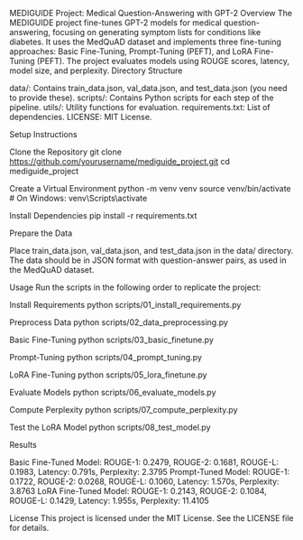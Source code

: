MEDIGUIDE Project: Medical Question-Answering with GPT-2
Overview
The MEDIGUIDE project fine-tunes GPT-2 models for medical question-answering, focusing on generating symptom lists for conditions like diabetes. It uses the MedQuAD dataset and implements three fine-tuning approaches: Basic Fine-Tuning, Prompt-Tuning (PEFT), and LoRA Fine-Tuning (PEFT). The project evaluates models using ROUGE scores, latency, model size, and perplexity.
Directory Structure

data/: Contains train_data.json, val_data.json, and test_data.json (you need to provide these).
scripts/: Contains Python scripts for each step of the pipeline.
utils/: Utility functions for evaluation.
requirements.txt: List of dependencies.
LICENSE: MIT License.

Setup Instructions

Clone the Repository
git clone https://github.com/yourusername/mediguide_project.git
cd mediguide_project


Create a Virtual Environment
python -m venv venv
source venv/bin/activate  # On Windows: venv\Scripts\activate


Install Dependencies
pip install -r requirements.txt


Prepare the Data

Place train_data.json, val_data.json, and test_data.json in the data/ directory.
The data should be in JSON format with question-answer pairs, as used in the MedQuAD dataset.



Usage
Run the scripts in the following order to replicate the project:

Install Requirements
python scripts/01_install_requirements.py


Preprocess Data
python scripts/02_data_preprocessing.py


Basic Fine-Tuning
python scripts/03_basic_finetune.py


Prompt-Tuning
python scripts/04_prompt_tuning.py


LoRA Fine-Tuning
python scripts/05_lora_finetune.py


Evaluate Models
python scripts/06_evaluate_models.py


Compute Perplexity
python scripts/07_compute_perplexity.py


Test the LoRA Model
python scripts/08_test_model.py



Results

Basic Fine-Tuned Model: ROUGE-1: 0.2479, ROUGE-2: 0.1681, ROUGE-L: 0.1983, Latency: 0.791s, Perplexity: 2.3795
Prompt-Tuned Model: ROUGE-1: 0.1722, ROUGE-2: 0.0268, ROUGE-L: 0.1060, Latency: 1.570s, Perplexity: 3.8763
LoRA Fine-Tuned Model: ROUGE-1: 0.2143, ROUGE-2: 0.1084, ROUGE-L: 0.1429, Latency: 1.955s, Perplexity: 11.4105

License
This project is licensed under the MIT License. See the LICENSE file for details.
